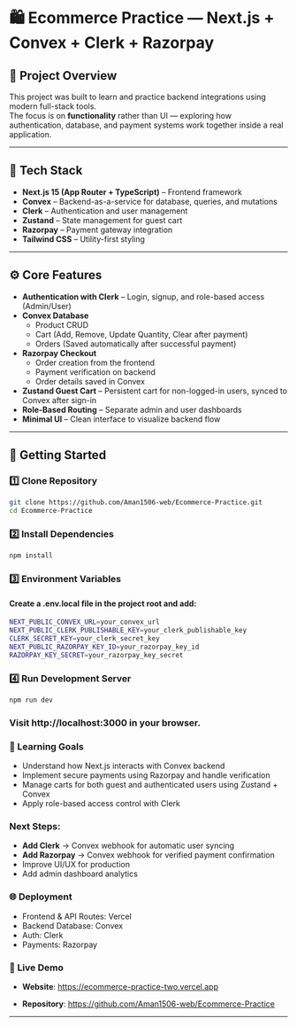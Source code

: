 # 🛍️ Ecommerce Practice — Next.js + Convex + Clerk + Razorpay

## 🧠 Project Overview
This project was built to learn and practice backend integrations using modern full-stack tools.  
The focus is on **functionality** rather than UI — exploring how authentication, database, and payment systems work together inside a real application.

---

## 🧩 Tech Stack
- **Next.js 15 (App Router + TypeScript)** – Frontend framework  
- **Convex** – Backend-as-a-service for database, queries, and mutations  
- **Clerk** – Authentication and user management  
- **Zustand** – State management for guest cart  
- **Razorpay** – Payment gateway integration  
- **Tailwind CSS** – Utility-first styling  

---

## ⚙️ Core Features
- **Authentication with Clerk** – Login, signup, and role-based access (Admin/User)  
- **Convex Database**
  - Product CRUD  
  - Cart (Add, Remove, Update Quantity, Clear after payment)  
  - Orders (Saved automatically after successful payment)  
- **Razorpay Checkout**
  - Order creation from the frontend  
  - Payment verification on backend  
  - Order details saved in Convex  
- **Zustand Guest Cart** – Persistent cart for non-logged-in users, synced to Convex after sign-in  
- **Role-Based Routing** – Separate admin and user dashboards  
- **Minimal UI** – Clean interface to visualize backend flow  

---


## 🚀 Getting Started

### 1️⃣ Clone Repository
```bash
git clone https://github.com/Aman1506-web/Ecommerce-Practice.git
cd Ecommerce-Practice
```

### 2️⃣ Install Dependencies
```bash
npm install
```

### 3️⃣ Environment Variables

#### Create a .env.local file in the project root and add:
```bash
NEXT_PUBLIC_CONVEX_URL=your_convex_url
NEXT_PUBLIC_CLERK_PUBLISHABLE_KEY=your_clerk_publishable_key
CLERK_SECRET_KEY=your_clerk_secret_key
NEXT_PUBLIC_RAZORPAY_KEY_ID=your_razorpay_key_id
RAZORPAY_KEY_SECRET=your_razorpay_key_secret
```

### 4️⃣ Run Development Server
```bash
npm run dev
```


### Visit http://localhost:3000 in your browser.


### 🧠 Learning Goals

- Understand how Next.js interacts with Convex backend
- Implement secure payments using Razorpay and handle verification
- Manage carts for both guest and authenticated users using Zustand + Convex
- Apply role-based access control with Clerk


### Next Steps:

- **Add Clerk** → Convex webhook for automatic user syncing
- **Add Razorpay** → Convex webhook for verified payment confirmation
- Improve UI/UX for production
- Add admin dashboard analytics


### 🌐 Deployment

- Frontend & API Routes: Vercel
- Backend Database: Convex
- Auth: Clerk
- Payments: Razorpay

### 🔗 Live Demo

- **Website**: https://ecommerce-practice-two.vercel.app

- **Repository**: https://github.com/Aman1506-web/Ecommerce-Practice


---